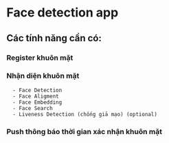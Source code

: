 # Face detection app
## Các tính năng cần có:
### Register khuôn mặt
### Nhận diện khuôn mặt
      - Face Detection
      - Face Aligment
      - Face Embedding
      - Face Search
      - Liveness Detection (chống giả mạo) (optional)
### Push thông báo thời gian xác nhận khuôn mặt
